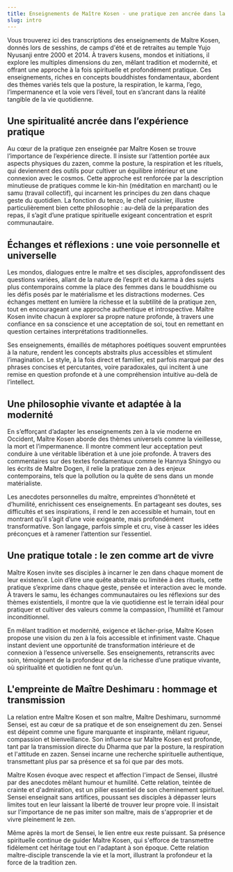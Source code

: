 ```yaml
---
title: Enseignements de Maître Kosen - une pratique zen ancrée dans la modernité
slug: intro
---
```


Vous trouverez ici des transcriptions des enseignements de Maître Kosen, donnés lors de sesshins, de camps d'été et de retraites au temple Yujo Nyusanji entre 2000 et 2014. À travers kusens, mondos et initiations, il explore les multiples dimensions du zen, mêlant tradition et modernité, et offrant une approche à la fois spirituelle et profondément pratique. Ces enseignements, riches en concepts bouddhistes fondamentaux, abordent des thèmes variés tels que la posture, la respiration, le karma, l’ego, l’impermanence et la voie vers l’éveil, tout en s’ancrant dans la réalité tangible de la vie quotidienne.

## Une spiritualité ancrée dans l’expérience pratique

Au cœur de la pratique zen enseignée par Maître Kosen se trouve l’importance de l’expérience directe. Il insiste sur l’attention portée aux aspects physiques du zazen, comme la posture, la respiration et les rituels, qui deviennent des outils pour cultiver un équilibre intérieur et une connexion avec le cosmos. Cette approche est renforcée par la description minutieuse de pratiques comme le kin-hin (méditation en marchant) ou le samu (travail collectif), qui incarnent les principes du zen dans chaque geste du quotidien. La fonction du tenzo, le chef cuisinier, illustre particulièrement bien cette philosophie : au-delà de la préparation des repas, il s’agit d’une pratique spirituelle exigeant concentration et esprit communautaire.

## Échanges et réflexions : une voie personnelle et universelle

Les mondos, dialogues entre le maître et ses disciples, approfondissent des questions variées, allant de la nature de l’esprit et du karma à des sujets plus contemporains comme la place des femmes dans le bouddhisme ou les défis posés par le matérialisme et les distractions modernes. Ces échanges mettent en lumière la richesse et la subtilité de la pratique zen, tout en encourageant une approche authentique et introspective. Maître Kosen invite chacun à explorer sa propre nature profonde, à travers une confiance en sa conscience et une acceptation de soi, tout en remettant en question certaines interprétations traditionnelles.

Ses enseignements, émaillés de métaphores poétiques souvent empruntées à la nature, rendent les concepts abstraits plus accessibles et stimulent l’imagination. Le style, à la fois direct et familier, est parfois marqué par des phrases concises et percutantes, voire paradoxales, qui incitent à une remise en question profonde et à une compréhension intuitive au-delà de l’intellect.

## Une philosophie vivante et adaptée à la modernité

En s’efforçant d’adapter les enseignements zen à la vie moderne en Occident, Maître Kosen aborde des thèmes universels comme la vieillesse, la mort et l’impermanence. Il montre comment leur acceptation peut conduire à une véritable libération et à une joie profonde. À travers des commentaires sur des textes fondamentaux comme le Hannya Shingyo ou les écrits de Maître Dogen, il relie la pratique zen à des enjeux contemporains, tels que la pollution ou la quête de sens dans un monde matérialiste.

Les anecdotes personnelles du maître, empreintes d’honnêteté et d’humilité, enrichissent ces enseignements. En partageant ses doutes, ses difficultés et ses inspirations, il rend le zen accessible et humain, tout en montrant qu’il s’agit d’une voie exigeante, mais profondément transformative. Son langage, parfois simple et cru, vise à casser les idées préconçues et à ramener l’attention sur l’essentiel.

## Une pratique totale : le zen comme art de vivre

Maître Kosen invite ses disciples à incarner le zen dans chaque moment de leur existence. Loin d’être une quête abstraite ou limitée à des rituels, cette pratique s’exprime dans chaque geste, pensée et interaction avec le monde. À travers le samu, les échanges communautaires ou les réflexions sur des thèmes existentiels, il montre que la vie quotidienne est le terrain idéal pour pratiquer et cultiver des valeurs comme la compassion, l’humilité et l’amour inconditionnel.

En mêlant tradition et modernité, exigence et lâcher-prise, Maître Kosen propose une vision du zen à la fois accessible et infiniment vaste. Chaque instant devient une opportunité de transformation intérieure et de connexion à l’essence universelle. Ses enseignements, retranscrits avec soin, témoignent de la profondeur et de la richesse d’une pratique vivante, où spiritualité et quotidien ne font qu’un.

## L'empreinte de Maître Deshimaru : hommage et transmission

La relation entre Maître Kosen et son maître, Maître Deshimaru, surnommé Sensei, est au cœur de sa pratique et de son enseignement du zen. Sensei est dépeint comme une figure marquante et inspirante, mêlant rigueur, compassion et bienveillance. Son influence sur Maître Kosen est profonde, tant par la transmission directe du Dharma que par la posture, la respiration et l'attitude en zazen. Sensei incarne une recherche spirituelle authentique, transmettant plus par sa présence et sa foi que par des mots.

Maître Kosen évoque avec respect et affection l'impact de Sensei, illustré par des anecdotes mêlant humour et humilité. Cette relation, teintée de crainte et d'admiration, est un pilier essentiel de son cheminement spirituel. Sensei enseignait sans artifices, poussant ses disciples à dépasser leurs limites tout en leur laissant la liberté de trouver leur propre voie. Il insistait sur l'importance de ne pas imiter son maître, mais de s'approprier et de vivre pleinement le zen.

Même après la mort de Sensei, le lien entre eux reste puissant. Sa présence spirituelle continue de guider Maître Kosen, qui s'efforce de transmettre fidèlement cet héritage tout en l'adaptant à son époque. Cette relation maître-disciple transcende la vie et la mort, illustrant la profondeur et la force de la tradition zen.

